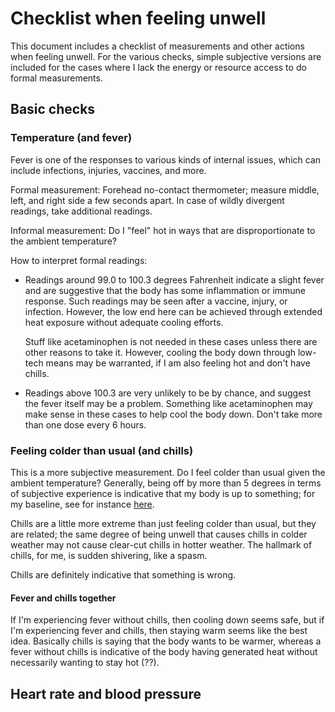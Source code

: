 # Checklist when feeling unwell

This document includes a checklist of measurements and other actions
when feeling unwell. For the various checks, simple subjective
versions are included for the cases where I lack the energy or
resource access to do formal measurements.

## Basic checks

### Temperature (and fever)

Fever is one of the responses to various kinds of internal issues,
which can include infections, injuries, vaccines, and more.

Formal measurement: Forehead no-contact thermometer; measure middle,
left, and right side a few seconds apart. In case of wildly divergent
readings, take additional readings.

Informal measurement: Do I "feel" hot in ways that are
disproportionate to the ambient temperature?

How to interpret formal readings:

* Readings around 99.0 to 100.3 degrees Fahrenheit indicate a slight
  fever and are suggestive that the body has some inflammation or
  immune response. Such readings may be seen after a vaccine, injury,
  or infection. However, the low end here can be achieved through
  extended heat exposure without adequate cooling efforts.

  Stuff like acetaminophen is not needed in these cases unless there
  are other reasons to take it. However, cooling the body down through
  low-tech means may be warranted, if I am also feeling hot and don't
  have chills.

* Readings above 100.3 are very unlikely to be by chance, and suggest
  the fever itself may be a problem. Something like acetaminophen may
  make sense in these cases to help cool the body down. Don't take
  more than one dose every 6 hours.

### Feeling colder than usual (and chills)

This is a more subjective measurement. Do I feel colder than usual
given the ambient temperature? Generally, being off by more than 5
degrees in terms of subjective experience is indicative that my body
is up to something; for my baseline, see for instance
[here](../profile-information/temperature-subjective-experience-notes.md).

Chills are a little more extreme than just feeling colder than usual,
but they are related; the same degree of being unwell that causes
chills in colder weather may not cause clear-cut chills in hotter
weather. The hallmark of chills, for me, is sudden shivering, like a
spasm.

Chills are definitely indicative that something is wrong.

#### Fever and chills together

If I'm experiencing fever without chills, then cooling down seems
safe, but if I'm experiencing fever and chills, then staying warm
seems like the best idea. Basically chills is saying that the body
wants to be warmer, whereas a fever without chills is indicative of
the body having generated heat without necessarily wanting to stay hot
(??).

## Heart rate and blood pressure

